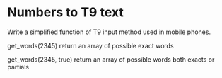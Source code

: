Numbers to T9 text
=======

Write a simplified function of T9 input method used in mobile phones.

get_words(2345) return an array of possible exact words

get_words(2345, true) return an array of possible words both exacts or partials
